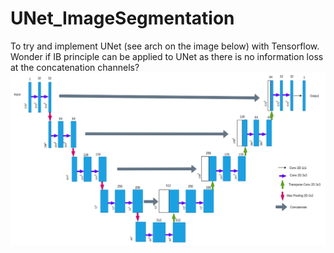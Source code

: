 # UNet_ImageSegmentation
To try and implement UNet (see arch on the image below) with Tensorflow.  
Wonder if IB principle can be applied to UNet as there is no information loss at the concatenation channels?  
![](unet.PNG)
